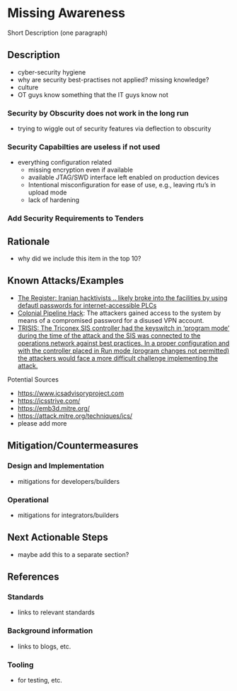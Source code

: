 # Missing Awareness

Short Description (one paragraph)

## Description

- cyber-security hygiene
- why are security best-practises not applied? missing knowledge?
- culture
- OT guys know something that the IT guys know not

### Security by Obscurity does not work in the long run

- trying to wiggle out of security features via deflection to obscurity

### Security Capabilties are useless if not used

- everything configuration related
  - missing encryption even if available
  - available JTAG/SWD interface left enabled on production devices
  - Intentional misconfiguration for ease of use, e.g., leaving rtu’s in upload mode
  - lack of hardening

### Add Security Requirements to Tenders

## Rationale

- why did we include this item in the top 10?

## Known Attacks/Examples

- [The Register: Iranian hacktivists .. likely broke into the facilities by using defautl passwords for internet-accessible PLCs](https://www.theregister.com/2024/09/07/us_water_cyberattacks/)
- [Colonial Pipeline Hack](https://en.wikipedia.org/wiki/Colonial_Pipeline_ransomware_attack): The attackers gained access to the system by means of a compromised password for a disused VPN account.
- [TRISIS: The Triconex SIS controller had the keyswitch in ‘program mode’ during the time of the attack and the SIS was connected to the operations network against best practices. In a proper configuration and with the controller placed in Run mode (program changes not permitted) the attackers would face a more difficult challenge implementing the attack.](https://www.dragos.com/resources/whitepaper/trisis-analyzing-safety-system-targeting-malware/)

Potential Sources

- <https://www.icsadvisoryproject.com>
- <https://icsstrive.com/>
- <https://emb3d.mitre.org/>
- <https://attack.mitre.org/techniques/ics/>
- please add more

## Mitigation/Countermeasures

### Design and Implementation

- mitigations for developers/builders

### Operational

- mitigations for integrators/builders

## Next Actionable Steps

- maybe add this to a separate section?

## References

### Standards

- links to relevant standards

### Background information

- links to blogs, etc.

### Tooling

- for testing, etc.
